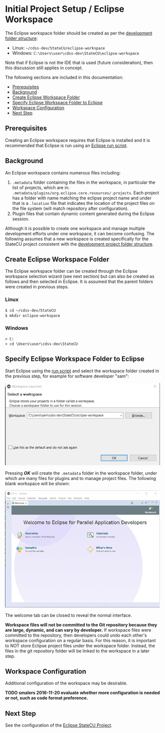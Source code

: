 # Initial Project Setup / Eclipse Workspace

The Eclipse workspace folder should be created as per
the [development folder structure](overview#development-folder-structure):

* Linux: `~/cdss-dev/StateCU/eclipse-workspace`
* Windows: `C:\Users\user\cdss-dev\StateCU\eclipse-workspace`

Note that if Eclipse is not the IDE that is used (future consideration), then this discussion still applies in concept.

The following sections are included in this documentation:

* [Prerequisites](#prerequisites)
* [Background](#background)
* [Create Eclipse Workspace Folder](#create-eclipse-workspace-folder)
* [Specify Eclipse Workspace Folder to Eclipse](#specify-eclipse-workspace-folder-to-eclipse)
* [Workspace Configuration](#workspace-configuration)
* [Next Step](#next-step)

## Prerequisites

Creating an Eclipse workspace requires that Eclipse is installed and it is recommended that Eclipse
is run using an [Eclipse run script](eclipse-run-script/).

## Background

An Eclipse workspace contains numerous files including:

1. `.metadata` folder containing the files in the workspace, in particular the list of projects, which are in:
`.metadata/plugins/org.eclipse.core.resources/.projects`.
Each project has a folder with name matching the eclipse project name and under that is a `.location` file that
indicates the location of the project files on the file system (will match repository after configuration).
2. Plugin files that contain dynamic content generated during the Eclipse session.

Although it is possible to create one workspace and manage multiple development efforts under one workspace,
it can become confusing.
The following assumes that a new workspace is created specifically for the StateCU project
consistent with the [development project folder structure](overview#development-folder-structure).

## Create Eclipse Workspace Folder

The Eclipse workspace folder can be created through the Eclipse workspace selection wizard (see next section) but can
also be created as follows and then selected in Eclipse.
It is assumed that the parent folders were created in previous steps.

### Linux

```bash
$ cd ~/cdss-dev/StateCU
$ mkdir eclipse-workspace
```

### Windows

```com
> C:
> cd \Users\user\cdss-dev\StateCU
```

## Specify Eclipse Workspace Folder to Eclipse

Start Eclipse using the [run script](eclipse-run-script/)
and select the workspace folder created in the previous step, for example for software developer "sam":

![Eclipse new workspace](eclipse-workspace-images/eclipse-workspace-select.png)

Pressing ***OK*** will create the `.metadata` folder in the workspace folder, under which are many files for plugins and
to manage project files.  The following blank workspace will be shown:

![Eclipse blank workspace](eclipse-workspace-images/eclipse-workspace-blank.png)

The welcome tab can be closed to reveal the normal interface.

**Workspace files will not be committed to the Git repository because they are large, dynamic, and can vary by
developer.**  If workspace files were committed to the repository, then developers could undo each other's workspace configuration on a regular basis.
For this reason, it is important to NOT store Eclipse project files under the workspace folder.
Instead, the files in the git repository folder will be linked to the workspace in a later step.

## Workspace Configuration

Additional configuration of the workspace may be desirable.

**TODO smalers 2016-11-20 evaluate whether more configuration is needed or not, such as code format preference.**

## Next Step

See the configuration of the [Eclipse StateCU Project](eclipse-statecu-project).
